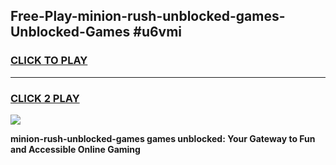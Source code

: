 
## Free-Play-minion-rush-unblocked-games-Unblocked-Games #u6vmi
<h3>
<a href="https://news.freeplayer.one?title=minion-rush-unblocked-games&ref=8M">CLICK TO PLAY</a></h3>
<hr>

<h3>
<a href="https://news.freeplayer.one?title=minion-rush-unblocked-games&ref=8M">CLICK 2 PLAY</a>
  
</h3>

<a href="https://news.freeplayer.one?title=minion-rush-unblocked-games&ref=8M"><img src="https://clearcache.store/games.png"></a>


**minion-rush-unblocked-games games unblocked: Your Gateway to Fun and Accessible Online Gaming**
